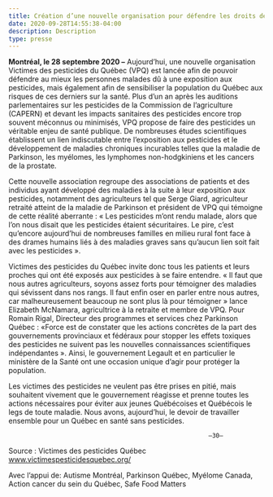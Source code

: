 ```yaml
---
title: Création d’une nouvelle organisation pour défendre les droits des personnes exposées aux pesticides
date: 2020-09-28T14:55:38-04:00
description: Description
type: presse
---
```

**Montréal, le 28 septembre 2020 –** 
Aujourd’hui, une nouvelle organisation Victimes des pesticides du Québec (VPQ) est lancée afin de pouvoir défendre au mieux les personnes malades dû à une exposition aux pesticides, mais également afin de sensibiliser la population du Québec aux risques de ces derniers sur la santé. 
Plus d’un an après les auditions parlementaires sur les pesticides de la Commission de l’agriculture (CAPERN) et devant les impacts sanitaires des pesticides encore trop souvent méconnus ou minimisés, VPQ propose de faire des pesticides un véritable enjeu de santé publique. 
De nombreuses études scientifiques établissent un lien indiscutable entre l’exposition aux pesticides et le développement de maladies chroniques incurables telles que la maladie de Parkinson, les myélomes, les lymphomes non-hodgkiniens et les cancers de la prostate.

Cette nouvelle association regroupe des associations de patients et des individus ayant développé des maladies à la suite à leur exposition aux pesticides, notamment des agriculteurs tel que Serge Giard, agriculteur retraité atteint de la maladie de Parkinson et président de VPQ qui témoigne de cette réalité aberrante :  « Les pesticides m’ont rendu malade, alors que l’on nous disait que les pesticides étaient sécuritaires. Le pire, c’est qu’encore aujourd’hui de nombreuses familles en milieu rural font face à des drames humains liés à des maladies graves sans qu’aucun lien soit fait avec les pesticides ».

Victimes des pesticides du Québec invite donc tous les patients et leurs proches qui ont été exposés aux pesticides à se faire entendre. « Il faut que nous autres agriculteurs, soyons assez forts pour témoigner des maladies qui sévissent dans nos rangs. Il faut enfin oser en parler entre nous autres, car malheureusement beaucoup ne sont plus là pour témoigner » lance Elizabeth McNamara, agricultrice à la retraite et membre de VPQ. 
Pour Romain Rigal, Directeur des programmes et services chez Parkinson Québec : «Force est de constater que les actions concrètes de la part des gouvernements provinciaux et fédéraux pour stopper les effets toxiques des pesticides ne suivent pas les nouvelles connaissances scientifiques indépendantes ». Ainsi, le gouvernement Legault et en particulier le ministère de la Santé ont une occasion unique d’agir pour protéger la population.

Les victimes des pesticides ne veulent pas être prises en pitié, mais souhaitent vivement que le gouvernement réagisse et prenne toutes les actions nécessaires pour éviter aux jeunes Québécoises et Québécois le legs de toute maladie. Nous avons, aujourd’hui, le devoir de travailler ensemble pour un Québec en santé sans pesticides.
                                                                              
                                                           –30–

Source : Victimes des pesticides Québec www.victimespesticidesquebec.org/

Avec l’appui de: Autisme Montréal, Parkinson Québec, Myélome Canada, Action cancer du sein du Québec, Safe Food Matters
